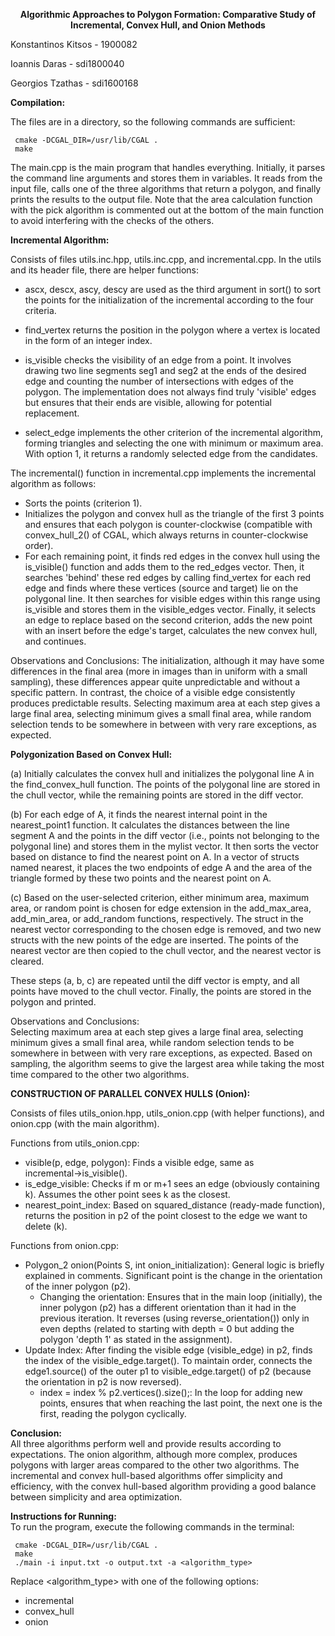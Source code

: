 **<p align=center>Algorithmic Approaches to Polygon Formation: Comparative Study of Incremental, Convex Hull, and Onion Methods**

Konstantinos Kitsos - 1900082

Ioannis Daras - sdi1800040

Georgios Tzathas - sdi1600168

**Compilation:** 

The files are in a directory, so the following commands are sufficient:

     cmake -DCGAL_DIR=/usr/lib/CGAL .
     make

The main.cpp is the main program that handles everything. Initially, it parses the command line arguments and stores them in variables. It reads from the input file, calls one of the three algorithms that return a polygon, and finally prints the results to the output file. Note that the area calculation function with the pick algorithm is commented out at the bottom of the main function to avoid interfering with the checks of the others.

**Incremental Algorithm:**

Consists of files utils.inc.hpp, utils.inc.cpp, and incremental.cpp. In the utils and its header file, there are helper functions:

- ascx, descx, ascy, descy are used as the third argument in sort() to sort the points for the initialization of the incremental according to the four criteria.

- find_vertex returns the position in the polygon where a vertex is located in the form of an integer index.

- is_visible checks the visibility of an edge from a point. It involves drawing two line segments seg1 and seg2 at the ends of the desired edge and counting the number of intersections with edges of the polygon. The implementation does not always find truly 'visible' edges but ensures that their ends are visible, allowing for potential replacement.

- select_edge implements the other criterion of the incremental algorithm, forming triangles and selecting the one with minimum or maximum area. With option 1, it returns a randomly selected edge from the candidates.

The incremental() function in incremental.cpp implements the incremental algorithm as follows:

- Sorts the points (criterion 1).
- Initializes the polygon and convex hull as the triangle of the first 3 points and ensures that each polygon is counter-clockwise (compatible with convex_hull_2() of CGAL, which always returns in counter-clockwise order).
- For each remaining point, it finds red edges in the convex hull using the is_visible() function and adds them to the red_edges vector. Then, it searches 'behind' these red edges by calling find_vertex for each red edge and finds where these vertices (source and target) lie on the polygonal line. It then searches for visible edges within this range using is_visible and stores them in the visible_edges vector. Finally, it selects an edge to replace based on the second criterion, adds the new point with an insert before the edge's target, calculates the new convex hull, and continues.

Observations and Conclusions:
The initialization, although it may have some differences in the final area (more in images than in uniform with a small sampling), these differences appear quite unpredictable and without a specific pattern. In contrast, the choice of a visible edge consistently produces predictable results. Selecting maximum area at each step gives a large final area, selecting minimum gives a small final area, while random selection tends to be somewhere in between with very rare exceptions, as expected.

**Polygonization Based on Convex Hull:**

(a) Initially calculates the convex hull and initializes the polygonal line A in the find_convex_hull function. The points of the polygonal line are stored in the chull vector, while the remaining points are stored in the diff vector.

(b) For each edge of A, it finds the nearest internal point in the nearest_point1 function. It calculates the distances between the line segment A and the points in the diff vector (i.e., points not belonging to the polygonal line) and stores them in the mylist vector. It then sorts the vector based on distance to find the nearest point on A. In a vector of structs named nearest, it places the two endpoints of edge A and the area of the triangle formed by these two points and the nearest point on A.

(c) Based on the user-selected criterion, either minimum area, maximum area, or random point is chosen for edge extension in the add_max_area, add_min_area, or add_random functions, respectively. The struct in the nearest vector corresponding to the chosen edge is removed, and two new structs with the new points of the edge are inserted. The points of the nearest vector are then copied to the chull vector, and the nearest vector is cleared.

These steps (a, b, c) are repeated until the diff vector is empty, and all points have moved to the chull vector. Finally, the points are stored in the polygon and printed.

Observations and Conclusions: <br>
Selecting maximum area at each step gives a large final area, selecting minimum gives a small final area, while random selection tends to be somewhere in between with very rare exceptions, as expected. Based on sampling, the algorithm seems to give the largest area while taking the most time compared to the other two algorithms.


**CONSTRUCTION OF PARALLEL CONVEX HULLS (Onion):**

Consists of files utils_onion.hpp, utils_onion.cpp (with helper functions), and onion.cpp (with the main algorithm).

Functions from utils_onion.cpp:

- visible(p, edge, polygon): Finds a visible edge, same as incremental→is_visible().
- is_edge_visible: Checks if m or m+1 sees an edge (obviously containing k). Assumes the other point sees k as the closest.
- nearest_point_index: Based on squared_distance (ready-made function), returns the position in p2 of the point closest to the edge we want to delete (k).

Functions from onion.cpp:

- Polygon_2 onion(Points S, int onion_initialization): General logic is briefly explained in comments. Significant point is the change in the orientation of the inner polygon (p2).
    - Changing the orientation: Ensures that in the main loop (initially), the inner polygon (p2) has a different orientation than it had in the previous iteration. It reverses (using reverse_orientation()) only in even depths (related to starting with depth = 0 but adding the polygon 'depth 1' as stated in the assignment).
- Update Index: After finding the visible edge (visible_edge) in p2, finds the index of the visible_edge.target(). To maintain order, connects the edge1.source() of the outer p1 to visible_edge.target() of p2 (because the orientation in p2 is now reversed).
    - index = index % p2.vertices().size();: In the loop for adding new points, ensures that when reaching the last point, the next one is the first, reading the polygon cyclically.


**Conclusion:** <br>
All three algorithms perform well and provide results according to expectations. The onion algorithm, although more complex, produces polygons with larger areas compared to the other two algorithms. The incremental and convex hull-based algorithms offer simplicity and efficiency, with the convex hull-based algorithm providing a good balance between simplicity and area optimization.

**Instructions for Running:** <br>
To run the program, execute the following commands in the terminal:

     cmake -DCGAL_DIR=/usr/lib/CGAL .
     make
     ./main -i input.txt -o output.txt -a <algorithm_type>

Replace <algorithm_type> with one of the following options:

- incremental
- convex_hull
- onion

